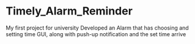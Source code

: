 # Timely_Alarm_Reminder
My first project for university
Developed an Alarm that has choosing and setting time GUI, along with push-up notification and the set time arrive
